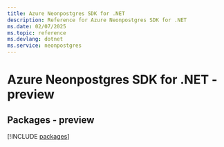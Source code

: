 ```yaml
---
title: Azure Neonpostgres SDK for .NET
description: Reference for Azure Neonpostgres SDK for .NET
ms.date: 02/07/2025
ms.topic: reference
ms.devlang: dotnet
ms.service: neonpostgres
---
```

# Azure Neonpostgres SDK for .NET - preview
## Packages - preview
[!INCLUDE [packages](neonpostgres-index.md)]